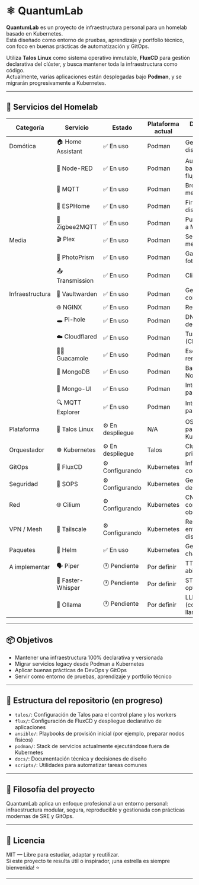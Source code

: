 # ⚛️ QuantumLab

**QuantumLab** es un proyecto de infraestructura personal para un homelab basado en Kubernetes.  
Está diseñado como entorno de pruebas, aprendizaje y portfolio técnico, con foco en buenas prácticas de automatización y GitOps.

Utiliza **Talos Linux** como sistema operativo inmutable, **FluxCD** para gestión declarativa del clúster, y busca mantener toda la infraestructura como código.  
Actualmente, varias aplicaciones están desplegadas bajo **Podman**, y se migrarán progresivamente a Kubernetes.

---

## 🧰 Servicios del Homelab

| Categoría         | Servicio            | Estado         | Plataforma actual    | Descripción breve                        |
|------------------|---------------------|----------------|----------------------|------------------------------------------|
| Domótica          | 🏠 Home Assistant    | ✅ En uso       | Podman               | Gestión de dispositivos IoT              |
|                   | 🔄 Node-RED          | ✅ En uso       | Podman               | Automatización basada en flujos          |
|                   | 📡 MQTT              | ✅ En uso       | Podman               | Broker de mensajería IoT                 |
|                   | 🔌 ESPHome           | ✅ En uso       | Podman               | Firmware para dispositivos IoT           |
|                   | 🧿 Zigbee2MQTT       | ✅ En uso       | Podman               | Puente Zigbee a MQTT                     |
| Media             | 🎬 Plex              | ✅ En uso       | Podman               | Servidor de medios                       |
|                   | 📸 PhotoPrism        | ✅ En uso       | Podman               | Galería de fotos privada                 |
|                   | 📤 Transmission      | ✅ En uso       | Podman               | Cliente torrent                          |
| Infraestructura   | 🔐 Vaultwarden       | ✅ En uso       | Podman               | Gestor de contraseñas                    |
|                   | 🌐 NGINX             | ✅ En uso       | Podman               | Reverse proxy                            |
|                   | 🕳️ Pi-hole           | ✅ En uso       | Podman               | DNS y bloqueo de anuncios                |
|                   | ☁️ Cloudflared       | ✅ En uso       | Podman               | Tunnel seguro (Cloudflare)               |
|                   | 🧑‍💻 Guacamole         | ✅ En uso       | Podman               | Escritorio remoto vía web                |
|                   | 🍃 MongoDB           | ✅ En uso       | Podman               | Base de datos NoSQL                      |
|                   | 🧪 Mongo-UI          | ✅ En uso       | Podman               | Interfaz web para MongoDB                |
|                   | 🔍 MQTT Explorer     | ✅ En uso       | Podman               | Interfaz visual para MQTT                |
| Plataforma        | 🐧 Talos Linux       | ⚙️ En despliegue | N/A                  | OS minimalista para Kubernetes           |
| Orquestador       | ☸️ Kubernetes        | ⚙️ En despliegue | Talos                | Cluster principal                        |
| GitOps            | 🔄 FluxCD            | ⚙️ Configurando | Kubernetes           | Infraestructura como código              |
| Seguridad         | 🧾 SOPS              | ⚙️ Configurando | Kubernetes           | Gestión segura de secretos               |
| Red               | 🌐 Cilium            | ⚙️ Configurando | Kubernetes           | CNI avanzado con observabilidad          |
| VPN / Mesh        | 🧠 Tailscale         | ⚙️ Configurando | Kubernetes           | Red privada entre dispositivos           |
| Paquetes          | 🎯 Helm              | ✅ En uso       | Kubernetes           | Gestión de charts                        |
| A implementar     | 🗣️ Piper             | 🕐 Pendiente    | Por definir          | TTS de código abierto                    |
|                   | 🧠 Faster-Whisper     | 🕐 Pendiente    | Por definir          | STT optimizado                           |
|                   | 🤖 Ollama            | 🕐 Pendiente    | Por definir          | LLMs locales (como llama.cpp)            |

---

## 📦 Objetivos

- Mantener una infraestructura 100% declarativa y versionada
- Migrar servicios legacy desde Podman a Kubernetes
- Aplicar buenas prácticas de DevOps y GitOps
- Servir como entorno de pruebas, aprendizaje y portfolio técnico

---

## 📁 Estructura del repositorio (en progreso)

- `talos/`: Configuración de Talos para el control plane y los workers
- `flux/`: Configuración de FluxCD y despliegue declarativo de aplicaciones
- `ansible/`: Playbooks de provisión inicial (por ejemplo, preparar nodos físicos)
- `podman/`: Stack de servicios actualmente ejecutándose fuera de Kubernetes
- `docs/`: Documentación técnica y decisiones de diseño
- `scripts/`: Utilidades para automatizar tareas comunes


---

## 🧠 Filosofía del proyecto

QuantumLab aplica un enfoque profesional a un entorno personal:  
infraestructura modular, segura, reproducible y gestionada con prácticas modernas de SRE y GitOps.

---

## 📄 Licencia

MIT — Libre para estudiar, adaptar y reutilizar.  
Si este proyecto te resulta útil o inspirador, ¡una estrella es siempre bienvenida! ⭐

---